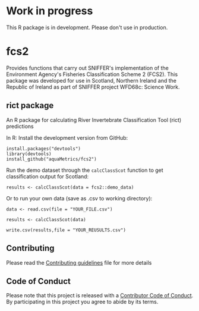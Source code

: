 # Work in progress 

This R package is in development. Please don't use in production.

# fcs2

Provides functions that carry out SNIFFER's implementation of the Environment Agency's Fisheries Classification Scheme 2 (FCS2). This package was developed for use in Scotland, Northern Ireland and the Republic of Ireland as part of SNIFFER project WFD68c: Science Work.

## rict package

An R package for calculating River Invertebrate Classification Tool (rict) predictions

In R: Install the development version from GitHub:

```
install.packages("devtools")
library(devtools)
install_github("aquaMetrics/fcs2")
```

Run the demo dataset through the `calcClassScot` function to get classification output for Scotland:

```
results <- calcClassScot(data = fcs2::demo_data)
```
Or to run your own data (save as .csv to working directory):

```
data <- read.csv(file = "YOUR_FILE.csv")

results <- calcClassScot(data)

write.csv(results,file = "YOUR_REUSULTS.csv")
```

## Contributing 

Please read the [Contributing guidelines](CONTRIBUTING.md) file for more details 


## Code of Conduct

Please note that this project is released with a [Contributor Code of Conduct](CONDUCT.md). By participating in this project you agree to abide by its terms.

